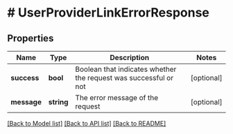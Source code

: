 # # UserProviderLinkErrorResponse

## Properties

Name | Type | Description | Notes
------------ | ------------- | ------------- | -------------
**success** | **bool** | Boolean that indicates whether the request was successful or not | [optional]
**message** | **string** | The error message of the request | [optional]

[[Back to Model list]](../../README.md#models) [[Back to API list]](../../README.md#endpoints) [[Back to README]](../../README.md)
